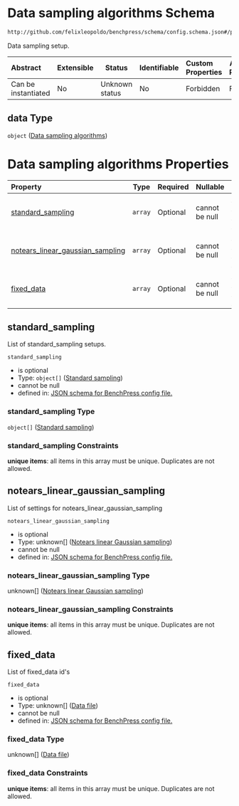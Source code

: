 # Data sampling algorithms Schema

```txt
http://github.com/felixleopoldo/benchpress/schema/config.schema.json#/properties/resources/properties/data
```

Data sampling setup.


| Abstract            | Extensible | Status         | Identifiable | Custom Properties | Additional Properties | Access Restrictions | Defined In                                                                  |
| :------------------ | ---------- | -------------- | ------------ | :---------------- | --------------------- | ------------------- | --------------------------------------------------------------------------- |
| Can be instantiated | No         | Unknown status | No           | Forbidden         | Forbidden             | none                | [config.schema.json\*](../../out/config.schema.json "open original schema") |

## data Type

`object` ([Data sampling algorithms](config-properties-resources-properties-data-sampling-algorithms.md))

# Data sampling algorithms Properties

| Property                                                              | Type    | Required | Nullable       | Defined by                                                                                                                                                                                                                                                                                                                                   |
| :-------------------------------------------------------------------- | ------- | -------- | -------------- | :------------------------------------------------------------------------------------------------------------------------------------------------------------------------------------------------------------------------------------------------------------------------------------------------------------------------------------------- |
| [standard_sampling](#standard_sampling)                               | `array` | Optional | cannot be null | [JSON schema for BenchPress config file.](config-properties-resources-properties-data-sampling-algorithms-properties-list-of-standard_sampling-setups.md "http&#x3A;//github.com/felixleopoldo/benchpress/schema/config.schema.json#/properties/resources/properties/data/properties/standard_sampling")                                     |
| [notears_linear_gaussian_sampling](#notears_linear_gaussian_sampling) | `array` | Optional | cannot be null | [JSON schema for BenchPress config file.](config-properties-resources-properties-data-sampling-algorithms-properties-list-of-settings-for-notears_linear_gaussian_sampling.md "http&#x3A;//github.com/felixleopoldo/benchpress/schema/config.schema.json#/properties/resources/properties/data/properties/notears_linear_gaussian_sampling") |
| [fixed_data](#fixed_data)                                             | `array` | Optional | cannot be null | [JSON schema for BenchPress config file.](config-properties-resources-properties-data-sampling-algorithms-properties-list-of-fixed_data-ids.md "http&#x3A;//github.com/felixleopoldo/benchpress/schema/config.schema.json#/properties/resources/properties/data/properties/fixed_data")                                                      |

## standard_sampling

List of standard_sampling setups.


`standard_sampling`

-   is optional
-   Type: `object[]` ([Standard sampling](config-definitions-standard-sampling.md))
-   cannot be null
-   defined in: [JSON schema for BenchPress config file.](config-properties-resources-properties-data-sampling-algorithms-properties-list-of-standard_sampling-setups.md "http&#x3A;//github.com/felixleopoldo/benchpress/schema/config.schema.json#/properties/resources/properties/data/properties/standard_sampling")

### standard_sampling Type

`object[]` ([Standard sampling](config-definitions-standard-sampling.md))

### standard_sampling Constraints

**unique items**: all items in this array must be unique. Duplicates are not allowed.

## notears_linear_gaussian_sampling

List of settings for notears_linear_gaussian_sampling


`notears_linear_gaussian_sampling`

-   is optional
-   Type: unknown\[] ([Notears linear Gaussian sampling](config-definitions-notears-linear-gaussian-sampling.md))
-   cannot be null
-   defined in: [JSON schema for BenchPress config file.](config-properties-resources-properties-data-sampling-algorithms-properties-list-of-settings-for-notears_linear_gaussian_sampling.md "http&#x3A;//github.com/felixleopoldo/benchpress/schema/config.schema.json#/properties/resources/properties/data/properties/notears_linear_gaussian_sampling")

### notears_linear_gaussian_sampling Type

unknown\[] ([Notears linear Gaussian sampling](config-definitions-notears-linear-gaussian-sampling.md))

### notears_linear_gaussian_sampling Constraints

**unique items**: all items in this array must be unique. Duplicates are not allowed.

## fixed_data

List of fixed_data id's


`fixed_data`

-   is optional
-   Type: unknown\[] ([Data file](config-definitions-data-file.md))
-   cannot be null
-   defined in: [JSON schema for BenchPress config file.](config-properties-resources-properties-data-sampling-algorithms-properties-list-of-fixed_data-ids.md "http&#x3A;//github.com/felixleopoldo/benchpress/schema/config.schema.json#/properties/resources/properties/data/properties/fixed_data")

### fixed_data Type

unknown\[] ([Data file](config-definitions-data-file.md))

### fixed_data Constraints

**unique items**: all items in this array must be unique. Duplicates are not allowed.
